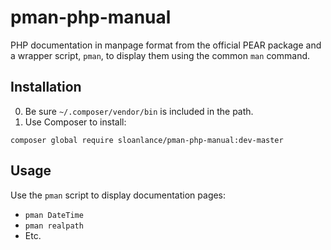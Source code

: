 # pman-php-manual
PHP documentation in manpage format from the official PEAR package and a wrapper script, `pman`, to display them using the common `man` command.

## Installation

0. Be sure `~/.composer/vendor/bin` is included in the path.
0. Use Composer to install:

  `composer global require sloanlance/pman-php-manual:dev-master`
  
## Usage

Use the `pman` script to display documentation pages:

* `pman DateTime`
* `pman realpath`
* Etc.

